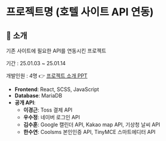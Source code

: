 # 프로젝트명 (호텔 사이트 API 연동)

## 📝 소개
기존 사이트에 필요한 API를 연동시킨 프로젝트

기간 : 25.01.03 ~ 25.01.14

개발인원 : 4명
👉 [프로젝트 소개 PPT](https://drive.google.com/drive/folders/1DBtAOxNeNGIUqoTV0znT3dxLUAShyKPv?usp=drive_link)

- **Frontend**: React, SCSS, JavaScript
- **Database**: MariaDB
- **공개 API**:
  - **이경근**: Toss 결제 API  
  - **우수정**: 네이버 로그인 API  
  - **김수훈**: Google 캘린더 API, Kakao map API, 기상청 날씨 API  
  - **한수연**: Coolsms 본인인증 API, TinyMCE 스마트에디터 API  

